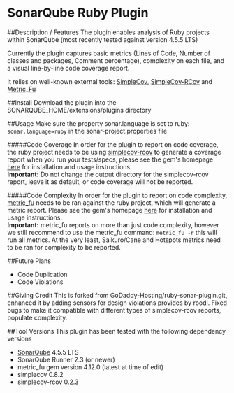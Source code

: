 SonarQube Ruby Plugin
=================
##Description / Features
The plugin enables analysis of Ruby projects within SonarQube (most recently tested against version 4.5.5 LTS)

Currently the plugin captures basic metrics (Lines of Code, Number of classes and packages, Comment percentage), 
complexity on each file, and a visual line-by-line code coverage report.

It relies on well-known external tools: [SimpleCov](https://github.com/colszowka/simplecov), [SimpleCov-RCov](https://github.com/fguillen/simplecov-rcov) and [Metric_Fu](https://github.com/metricfu/metric_fu/)

##Install
Download the plugin into the SONARQUBE_HOME/extensions/plugins directory

##Usage
Make sure the property sonar.language is set to ruby: `sonar.language=ruby` in the sonar-project.properties file

#####Code Coverage
In order for the plugin to report on code coverage, the ruby project needs to be using [simplecov-rcov](https://github.com/fguillen/simplecov-rcov) 
to generate a coverage report when you run your tests/specs, please see the gem's homepage [here](https://github.com/fguillen/simplecov-rcov) for installation
and usage instructions.  
**Important:** Do not change the output directory for the simplecov-rcov report, leave it as default, or code coverage will not be reported.

#####Code Complexity
In order for the plugin to report on code complexity, [metric_fu](https://github.com/metricfu/metric_fu/) needs to be ran against the ruby project,
which will generate a metric report. Please see the gem's homepage [here](https://github.com/metricfu/metric_fu/) for installation and usage instructions.  
**Important:** metric_fu reports on more than just code complexity, however we still recommend to use the metric_fu command: `metric_fu -r`
this will run all metrics. At the very least, Saikuro/Cane and Hotspots metrics need to be ran for complexity to be reported.

##Future Plans
* Code Duplication
* Code Violations

##Giving Credit
This is forked from GoDaddy-Hosting/ruby-sonar-plugin.git, enhanced it by adding sensors for design violations provides by roodi. Fixed bugs to make it compatible with different types of simplecov-rcov reports, populate complexity.

##Tool Versions
This plugin has been tested with the following dependency versions
* [SonarQube](http://www.sonarqube.org/downloads/) 4.5.5 LTS
* SonarQube Runner 2.3 (or newer)
* metric_fu gem version 4.12.0 (latest at time of edit)
* simplecov 0.8.2
* simplecov-rcov 0.2.3
